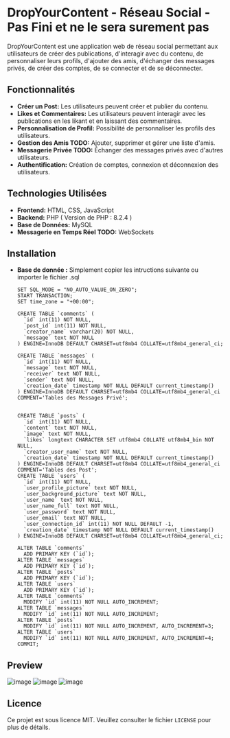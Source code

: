 # DropYourContent - Réseau Social - Pas Fini et ne le sera surement pas

DropYourContent est une application web de réseau social permettant aux utilisateurs de créer des publications, d'interagir avec du contenu, de personnaliser leurs profils, d'ajouter des amis, d'échanger des messages privés, de créer des comptes, de se connecter et de se déconnecter.

## Fonctionnalités

- **Créer un Post:** Les utilisateurs peuvent créer et publier du contenu.
- **Likes et Commentaires:** Les utilisateurs peuvent interagir avec les publications en les likant et en laissant des commentaires.
- **Personnalisation de Profil:** Possibilité de personnaliser les profils des utilisateurs.
- **Gestion des Amis TODO:** Ajouter, supprimer et gérer une liste d'amis.
- **Messagerie Privée TODO:** Échanger des messages privés avec d'autres utilisateurs.
- **Authentification:** Création de comptes, connexion et déconnexion des utilisateurs.

## Technologies Utilisées

- **Frontend:** HTML, CSS, JavaScript
- **Backend:** PHP ( Version de PHP : 8.2.4 )
- **Base de Données:** MySQL
- **Messagerie en Temps Réel TODO:** WebSockets

## Installation 

- **Base de donnée :** Simplement copier les intructions suivante ou importer le fichier .sql
  ```
  SET SQL_MODE = "NO_AUTO_VALUE_ON_ZERO";
  START TRANSACTION;
  SET time_zone = "+00:00";
  
  CREATE TABLE `comments` (
    `id` int(11) NOT NULL,
    `post_id` int(11) NOT NULL,
    `creator_name` varchar(20) NOT NULL,
    `message` text NOT NULL
  ) ENGINE=InnoDB DEFAULT CHARSET=utf8mb4 COLLATE=utf8mb4_general_ci;
  
  CREATE TABLE `messages` (
    `id` int(11) NOT NULL,
    `message` text NOT NULL,
    `receiver` text NOT NULL,
    `sender` text NOT NULL,
    `creation_date` timestamp NOT NULL DEFAULT current_timestamp()
  ) ENGINE=InnoDB DEFAULT CHARSET=utf8mb4 COLLATE=utf8mb4_general_ci COMMENT='Tables des Messages Privé';
  
  
  CREATE TABLE `posts` (
    `id` int(11) NOT NULL,
    `content` text NOT NULL,
    `image` text NOT NULL,
    `likes` longtext CHARACTER SET utf8mb4 COLLATE utf8mb4_bin NOT NULL,
    `creator_user_name` text NOT NULL,
    `creation_date` timestamp NOT NULL DEFAULT current_timestamp()
  ) ENGINE=InnoDB DEFAULT CHARSET=utf8mb4 COLLATE=utf8mb4_general_ci COMMENT='Tables des Post';
  CREATE TABLE `users` (
    `id` int(11) NOT NULL,
    `user_profile_picture` text NOT NULL,
    `user_background_picture` text NOT NULL,
    `user_name` text NOT NULL,
    `user_name_full` text NOT NULL,
    `user_password` text NOT NULL,
    `user_email` text NOT NULL,
    `user_connection_id` int(11) NOT NULL DEFAULT -1,
    `creation_date` timestamp NOT NULL DEFAULT current_timestamp()
  ) ENGINE=InnoDB DEFAULT CHARSET=utf8mb4 COLLATE=utf8mb4_general_ci;
  
  ALTER TABLE `comments`
    ADD PRIMARY KEY (`id`);
  ALTER TABLE `messages`
    ADD PRIMARY KEY (`id`);
  ALTER TABLE `posts`
    ADD PRIMARY KEY (`id`);
  ALTER TABLE `users`
    ADD PRIMARY KEY (`id`);
  ALTER TABLE `comments`
    MODIFY `id` int(11) NOT NULL AUTO_INCREMENT;
  ALTER TABLE `messages`
    MODIFY `id` int(11) NOT NULL AUTO_INCREMENT;
  ALTER TABLE `posts`
    MODIFY `id` int(11) NOT NULL AUTO_INCREMENT, AUTO_INCREMENT=3;
  ALTER TABLE `users`
    MODIFY `id` int(11) NOT NULL AUTO_INCREMENT, AUTO_INCREMENT=4;
  COMMIT;
  ```

## Preview

![image](https://github.com/alexistb2904/DropYourContent/assets/59259007/5a53f9be-9a96-4e7a-832c-551d4b8867ca)
![image](https://github.com/alexistb2904/DropYourContent/assets/59259007/4e31181a-8786-4295-b453-bb42e173aed6)
![image](https://github.com/alexistb2904/DropYourContent/assets/59259007/0ca3a806-6873-4251-babe-489b0cb76ff5)


  

## Licence

Ce projet est sous licence MIT. Veuillez consulter le fichier `LICENSE` pour plus de détails.
